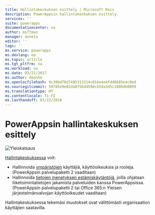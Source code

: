 ```yaml
---
title: Hallintakeskuksen esittely | Microsoft Docs
description: PowerAppsin hallintakeskuksen esittely.
services: ''
suite: powerapps
documentationcenter: na
author: msftman
manager: anneta
editor: ''
tags: ''
ms.service: powerapps
ms.devlang: na
ms.topic: article
ms.tgt_pltfrm: na
ms.workload: na
ms.date: 03/21/2017
ms.author: deonhe
ms.openlocfilehash: 9c306d70d7495313314c016e4e4fdd6685e4c9ed
ms.sourcegitcommit: 59785e9e82da8f5bd459dcb5da3d5c18064b0899
ms.translationtype: HT
ms.contentlocale: fi-FI
ms.lasthandoff: 03/22/2018
---
```

# <a name="introduction-to-the-admin-center-for-powerapps"></a>PowerAppsin hallintakeskuksen esittely
![Yleiskatsaus](./media/introduction-to-the-admin-center/overview.png)  

[Hallintakeskuksessa](https://admin.powerapps.com) voit:

* Hallinnoida [ympäristöjen](environments-administration.md) käyttäjiä, käyttöoikeuksia ja rooleja. (PowerAppsin palvelupaketti 2 vaaditaan)
* Hallinnoida [tietojen menetyksen estämiskäytäntöjä](prevent-data-loss.md), joilla ohjataan liiketoimintatietojen jakamista palveluiden kanssa PowerAppsissa. (PowerAppsin palvelupaketti 2 tai Office 365:n Yleisen järjestelmänvalvojan käyttöoikeudet vaaditaan)

Hallintakeskuksessa tekemäsi muutokset ovat välittömästi organisaation käyttäjien saatavilla.     

